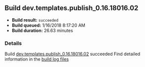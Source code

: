 ## Build dev.templates.publish_0.16.18016.02
- **Build result:** `succeeded`
- **Build queued:** 1/16/2018 8:17:20 AM
- **Build duration:** 26.63 minutes
### Details
Build [dev.templates.publish_0.16.18016.02](https://winappstudio.visualstudio.com/web/build.aspx?pcguid=a4ef43be-68ce-4195-a619-079b4d9834c2&builduri=vstfs%3a%2f%2f%2fBuild%2fBuild%2f24694) succeeded
Find detailed information in the [build log files](https://uwpctdiags.blob.core.windows.net/buildlogs/dev.templates.publish_0.16.18016.02_logs.zip)
